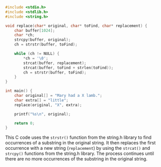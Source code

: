 ```c
#include <stdio.h>
#include <stdlib.h>
#include <string.h>

void replace(char* original, char* toFind, char* replacement) {
    char buffer[1024];
    char *ch;
    strcpy(buffer, original);
    ch = strstr(buffer, toFind);

    while (ch != NULL) {
        *ch = '\0';
        strcat(buffer, replacement);
        strcat(buffer, toFind + strlen(toFind));
        ch = strstr(buffer, toFind);
    }
}

int main() {
    char original[] = "Mary had a X lamb.";
    char extra[] = "little";
    replace(original, "X", extra);

    printf("%s\n", original);

    return 0;
}
```
This C code uses the `strstr()` function from the string.h library to find occurrences of a substring in the original string. It then replaces the first occurrence with a new string (`replacement`) by using the `strcat()` and `strcpy()` functions from the string.h library. The process continues until there are no more occurrences of the substring in the original string.
